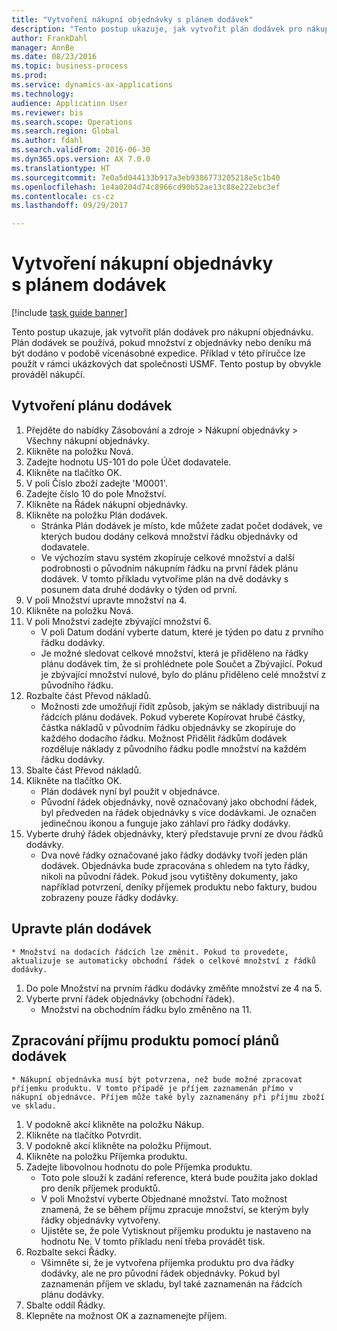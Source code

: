 ```yaml
--- 
title: "Vytvoření nákupní objednávky s plánem dodávek"
description: "Tento postup ukazuje, jak vytvořit plán dodávek pro nákupní objednávku."
author: FrankDahl
manager: AnnBe
ms.date: 08/23/2016
ms.topic: business-process
ms.prod: 
ms.service: dynamics-ax-applications
ms.technology: 
audience: Application User
ms.reviewer: bis
ms.search.scope: Operations
ms.search.region: Global
ms.author: fdahl
ms.search.validFrom: 2016-06-30
ms.dyn365.ops.version: AX 7.0.0
ms.translationtype: HT
ms.sourcegitcommit: 7e0a5d044133b917a3eb9386773205218e5c1b40
ms.openlocfilehash: 1e4a0204d74c8966cd90b52ae13c88e222ebc3ef
ms.contentlocale: cs-cz
ms.lasthandoff: 09/29/2017

---
```

# <a name="create-a-purchase-order-with-a-delivery-schedule"></a>Vytvoření nákupní objednávky s plánem dodávek

[!include [task guide banner](../../includes/task-guide-banner.md)]

Tento postup ukazuje, jak vytvořit plán dodávek pro nákupní objednávku. Plán dodávek se používá, pokud množství z objednávky nebo deníku má být dodáno v podobě vícenásobné expedice. Příklad v této příručce lze použít v rámci ukázkových dat společnosti USMF. Tento postup by obvykle prováděl nákupčí.


## <a name="create-a-delivery-schedule"></a>Vytvoření plánu dodávek
1. Přejděte do nabídky Zásobování a zdroje > Nákupní objednávky > Všechny nákupní objednávky.
2. Klikněte na položku Nová.
3. Zadejte hodnotu US-101 do pole Účet dodavatele.
4. Klikněte na tlačítko OK.
5. V poli Číslo zboží zadejte 'M0001'.
6. Zadejte číslo 10 do pole Množství.
7. Klikněte na Řádek nákupní objednávky.
8. Klikněte na položku Plán dodávek.
    * Stránka Plán dodávek je místo, kde můžete zadat počet dodávek, ve kterých budou dodány celková množství řádku objednávky od dodavatele.  
    * Ve výchozím stavu systém zkopíruje celkové množství a další podrobnosti o původním nákupním řádku na první řádek plánu dodávek. V tomto příkladu vytvoříme plán na dvě dodávky s posunem data druhé dodávky o týden od první.  
9. V poli Množství upravte množství na 4.
10. Klikněte na položku Nová.
11. V poli Množství zadejte zbývající množství 6.
    * V poli Datum dodání vyberte datum, které je týden po datu z prvního řádku dodávky.  
    * Je možné sledovat celkové množství, která je přiděleno na řádky plánu dodávek tím, že si prohlédnete pole Součet a Zbývající. Pokud je zbývající množství nulové, bylo do plánu přiděleno celé množství z původního řádku.  
12. Rozbalte část Převod nákladů.
    * Možnosti zde umožňují řídit způsob, jakým se náklady distribuují na řádcích plánu dodávek. Pokud vyberete Kopírovat hrubé částky, částka nákladů v původním řádku objednávky se zkopíruje do každého dodacího řádku. Možnost Přidělit řádkům dodávek rozděluje náklady z původního řádku podle množství na každém řádku dodávky.  
13. Sbalte část Převod nákladů.
14. Klikněte na tlačítko OK.
    * Plán dodávek nyní byl použit v objednávce.  
    * Původní řádek objednávky, nově označovaný jako obchodní řádek, byl předveden na řádek objednávky s více dodávkami. Je označen jedinečnou ikonou a funguje jako záhlaví pro řádky dodávky.  
15. Vyberte druhý řádek objednávky, který představuje první ze dvou řádků dodávky.
    * Dva nové řádky označované jako řádky dodávky tvoří jeden plán dodávek. Objednávka bude zpracována s ohledem na tyto řádky, nikoli na původní řádek. Pokud jsou vytištěny dokumenty, jako například potvrzení, deníky příjemek produktu nebo faktury, budou zobrazeny pouze řádky dodávky.  

## <a name="change-the-delivery-schedule"></a>Upravte plán dodávek
    * Množství na dodacích řádcích lze změnit. Pokud to provedete, aktualizuje se automaticky obchodní řádek o celkové množství z řádků dodávky.  
1. Do pole Množství na prvním řádku dodávky změňte množství ze 4 na 5.
2. Vyberte první řádek objednávky (obchodní řádek).
    * Množství na obchodním řádku bylo změněno na 11.  

## <a name="process-product-receipt-using-delivery-schedules"></a>Zpracování příjmu produktu pomocí plánů dodávek
    * Nákupní objednávka musí být potvrzena, než bude možné zpracovat příjemku produktu. V tomto případě je příjem zaznamenán přímo v nákupní objednávce. Příjem může také byly zaznamenány při příjmu zboží ve skladu.  
1. V podokně akcí klikněte na položku Nákup.
2. Klikněte na tlačítko Potvrdit.
3. V podokně akcí klikněte na položku Přijmout.
4. Klikněte na položku Příjemka produktu.
5. Zadejte libovolnou hodnotu do pole Příjemka produktu.
    * Toto pole slouží k zadání reference, která bude použita jako doklad pro deník příjemek produktů.  
    * V poli Množství vyberte Objednané množství. Tato možnost znamená, že se během příjmu zpracuje množství, se kterým byly řádky objednávky vytvořeny.  
    * Ujistěte se, že pole Vytisknout příjemku produktu je nastaveno na hodnotu Ne. V tomto příkladu není třeba provádět tisk.  
6. Rozbalte sekci Řádky.
    * Všimněte si, že je vytvořena příjemka produktu pro dva řádky dodávky, ale ne pro původní řádek objednávky. Pokud byl zaznamenán příjem ve skladu, byl také zaznamenán na řádcích plánu dodávky.  
7. Sbalte oddíl Řádky.
8. Klepněte na možnost OK a zaznamenejte příjem.



